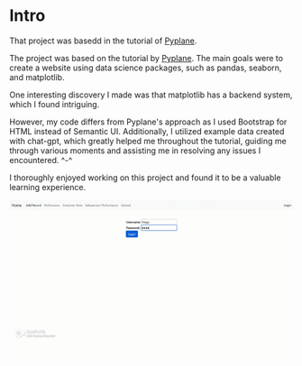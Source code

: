# Intro

That project was basedd in the tutorial of [Pyplane](https://www.youtube.com/watch?v=bLidW4iByqo).

The project was based on the tutorial by [Pyplane](https://www.youtube.com/watch?v=bLidW4iByqo). The main goals were to create a website using data science packages, such as pandas, seaborn, and matplotlib.

One interesting discovery I made was that matplotlib has a backend system, which I found intriguing.

However, my code differs from Pyplane's approach as I used Bootstrap for HTML instead of Semantic UI. Additionally, I utilized example data created with chat-gpt, which greatly helped me throughout the tutorial, guiding me through various moments and assisting me in resolving any issues I encountered. ^-^

I thoroughly enjoyed working on this project and found it to be a valuable learning experience.

![The Data Web Site](djangoDataScience.gif)